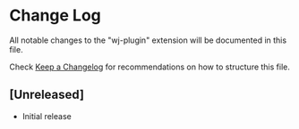 # Change Log

All notable changes to the "wj-plugin" extension will be documented in this file.

Check [Keep a Changelog](http://keepachangelog.com/) for recommendations on how to structure this file.

## [Unreleased]

- Initial release
